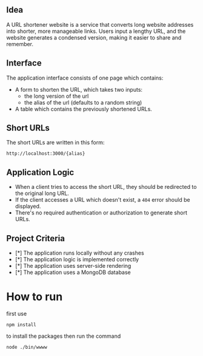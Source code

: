 

## Idea

A URL shortener website is a service that converts long website addresses into shorter, more manageable links. Users input a lengthy URL, and the website generates a condensed version, making it easier to share and remember.

## Interface

The application interface consists of one page which contains:

* A form to shorten the URL, which takes two inputs:
    - the long version of the url
    - the alias of the url (defaults to a random string)
* A table which contains the previously shortened URLs.

## Short URLs

The short URLs are written in this form:

```
http://localhost:3000/{alias}
```

## Application Logic

* When a client tries to access the short URL, they should be redirected to the original long URL.
* If the client accesses a URL which doesn't exist, a `404` error should be displayed.
* There's no required authentication or authorization to generate short URLs.

## Project Criteria

- [*] The application runs locally without any crashes
- [*] The application logic is implemented correctly
- [*] The application uses server-side rendering
- [*] The application uses a MongoDB database

# How to run
first use
```
npm install
```
to install the packages
then run the command
```
node ./bin/wwww
```
